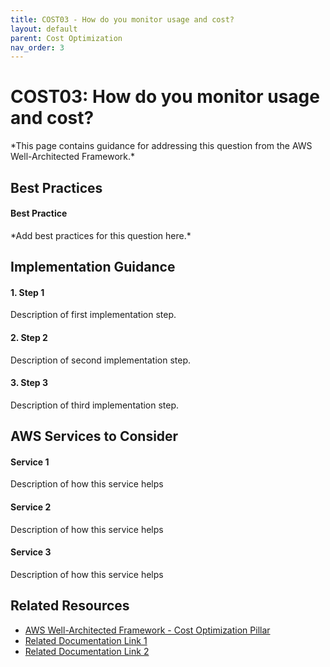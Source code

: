 ```yaml
---
title: COST03 - How do you monitor usage and cost?
layout: default
parent: Cost Optimization
nav_order: 3
---
```

<div class="pillar-header">
  <h1>COST03: How do you monitor usage and cost?</h1>
  <p>*This page contains guidance for addressing this question from the AWS Well-Architected Framework.*</p>
</div>


## Best Practices

<div class="best-practice">
  <h4>Best Practice</h4>
  <p>*Add best practices for this question here.*</p>
</div>


## Implementation Guidance

<div class="implementation-step">
  <h4>1. Step 1</h4>
  <p>Description of first implementation step.</p>
</div>

<div class="implementation-step">
  <h4>2. Step 2</h4>
  <p>Description of second implementation step.</p>
</div>

<div class="implementation-step">
  <h4>3. Step 3</h4>
  <p>Description of third implementation step.</p>
</div>


## AWS Services to Consider

<div class="aws-service">
  <div class="aws-service-content">
    <h4>Service 1</h4>
    <p>Description of how this service helps</p>
  </div>
</div>

<div class="aws-service">
  <div class="aws-service-content">
    <h4>Service 2</h4>
    <p>Description of how this service helps</p>
  </div>
</div>

<div class="aws-service">
  <div class="aws-service-content">
    <h4>Service 3</h4>
    <p>Description of how this service helps</p>
  </div>
</div>


<div class="related-resources">
  <h2>Related Resources</h2>
  <ul>
    <li><a href="https://docs.aws.amazon.com/wellarchitected/latest/costoptimization-pillar/welcome.html">AWS Well-Architected Framework - Cost Optimization Pillar</a></li>
    <li><a href="https://aws.amazon.com/">Related Documentation Link 1</a></li>
    <li><a href="https://aws.amazon.com/">Related Documentation Link 2</a></li>
  </ul>
</div>